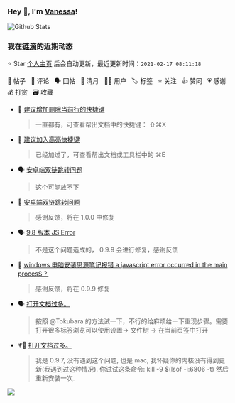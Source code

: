 ### Hey 👋, I'm [Vanessa](http://vanessa.b3log.org/)!

![Github Stats](https://github-readme-stats.vercel.app/api?username=Vanessa219&show_icons=true)

<!--events start -->

### 我在[链滴](https://ld246.com)的近期动态

⭐️ Star [个人主页](https://github.com/Vanessa219/Vanessa219) 后会自动更新，最近更新时间：`2021-02-17 08:11:18`

📝 帖子 &nbsp; 💬 评论 &nbsp; 🗣 回帖 &nbsp; 🌙 清月 &nbsp; 👨‍💻 用户 &nbsp; 🏷️ 标签 &nbsp; ⭐️ 关注 &nbsp; 👍 赞同 &nbsp; 💗 感谢 &nbsp; 💰 打赏 &nbsp; 🗃 收藏

* 💬 [建议增加删除当前行的快捷键](https://ld246.com/article/1613472971573/comment/1613473717461#comments)

  > 一直都有，可查看帮出文档中的快捷键： ⇧⌘X
* 💬 [建议加入高亮快捷键](https://ld246.com/article/1613469949996/comment/1613473571351#comments)

  > 已经加过了，可查看帮出文档或工具栏中的 ⌘E
* 🗣 [安卓端双链跳转问题](https://ld246.com/article/1613460208812/comment/1613463519870#comments)

  > 这个可能放不下
* 💬 [安卓端双链跳转问题](https://ld246.com/article/1613460208812/comment/1613460913413#comments)

  > 感谢反馈，将在 1.0.0 中修复
* 🗣 [9.8 版本 JS Error](https://ld246.com/article/1613448641726/comment/1613452488925#comments)

  > 不是这个问题造成的， 0.9.9 会进行修复，感谢反馈
* 💬 [windows 电脑安装思源笔记报错 a javascript error occurred in the main procesS？](https://ld246.com/article/1613454898900/comment/1613460610895#comments)

  > 感谢反馈，将在 0.9.9 修复
* 🗣 [打开文档过多。](https://ld246.com/article/1613394405336/comment/1613438265352#comments)

  > 按照 @Tokubara 的方法试一下，不行的给麻烦给一下重现步骤。需要打开很多标签浏览可以使用设置-&gt; 文件树 -&gt; 在当前页签中打开
* 💗💬 [打开文档过多。](https://ld246.com/article/1613394405336/comment/1613439502097#comments)

  > 我是 0.9.7, 没有遇到这个问题, 也是 mac, 我怀疑你的内核没有得到更新(我遇到过这种情况). 你试试这条命令: kill -9 $(lsof -i:6806 -t) 然后重新安装一次.


<!--events end -->

<a title="Hits" target="_blank" href="https://github.com/Vanessa219/Vanessa219"><img src="https://hits.b3log.org/Vanessa219/Vanessa219.svg"></a>
